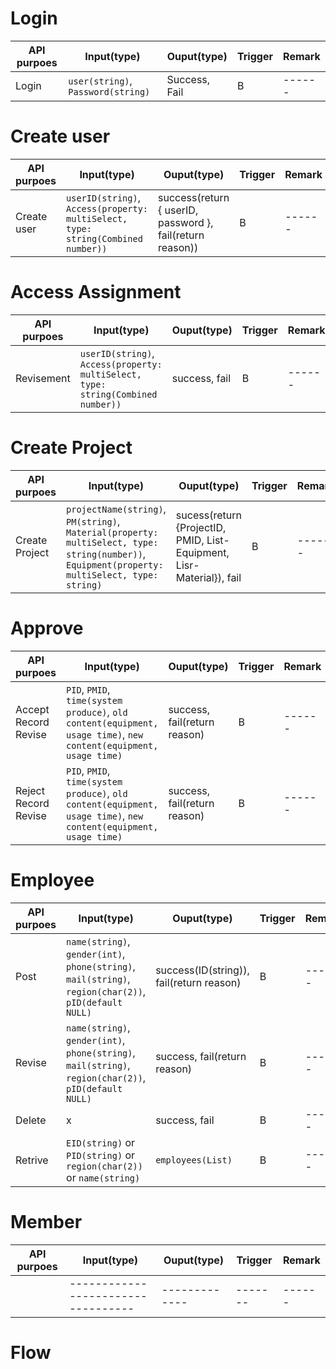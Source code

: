 # Login 
| API purpoes | Input(type)                        | Ouput(type)   | Trigger | Remark |
| ----------- | ---------------------------------- | ------------- | ------- | ------ |
| Login       | `user(string)`, `Password(string)` | Success, Fail | B       | ------ |

# Create user
| API purpoes | Input(type)                                                                      | Ouput(type)                                               | Trigger | Remark |
| ----------- | -------------------------------------------------------------------------------- | --------------------------------------------------------- | ------- | ------ |
| Create user | `userID(string)`, `Access(property: multiSelect, type: string(Combined number))` | success(return { userID, password }, fail(return reason)) | B       | ------ |

# Access Assignment
| API purpoes | Input(type)                                                                      | Ouput(type)   | Trigger | Remark |
| ----------- | -------------------------------------------------------------------------------- | ------------- | ------- | ------ |
| Revisement  | `userID(string)`, `Access(property: multiSelect, type: string(Combined number))` | success, fail | B       | ------ |

# Create Project
| API purpoes    | Input(type)                                                                                                                                    | Ouput(type)                                                           | Trigger | Remark |
| -------------- | ---------------------------------------------------------------------------------------------------------------------------------------------- | --------------------------------------------------------------------- | ------- | ------ |
| Create Project | `projectName(string)`, `PM(string)`, `Material(property: multiSelect, type: string(number))`, `Equipment(property: multiSelect, type: string)` | sucess(return {ProjectID, PMID, List-Equipment, Lisr-Material}), fail | B       | ------ |

# Approve 
| API purpoes          | Input(type)                                                                                                       | Ouput(type)                  | Trigger | Remark |
| -------------------- | ----------------------------------------------------------------------------------------------------------------- | ---------------------------- | ------- | ------ |
| Accept Record Revise | `PID`, `PMID`, `time(system produce)`, `old content(equipment, usage time)`, `new content(equipment, usage time)` | success, fail(return reason) | B       | ------ |
| Reject Record Revise | `PID`, `PMID`, `time(system produce)`, `old content(equipment, usage time)`, `new content(equipment, usage time)` | success, fail(return reason) | B       | ------ |

# Employee
| API purpoes | Input(type)                                                                                            | Ouput(type)                              | Trigger | Remark |
| ----------- | ------------------------------------------------------------------------------------------------------ | ---------------------------------------- | ------- | ------ |
| Post        | `name(string)`, `gender(int)`, `phone(string)`, `mail(string)`, `region(char(2))`, `pID(default NULL)` | success(ID(string)), fail(return reason) | B       | ------ |
| Revise      | `name(string)`, `gender(int)`, `phone(string)`, `mail(string)`, `region(char(2))`, `pID(default NULL)` | success, fail(return reason)             | B       | ------ |
| Delete      | x                                                                                                      | success, fail                            | B       | ------ |
| Retrive     | `EID(string)` or `PID(string)` or `region(char(2))` or `name(string)`                                  | `employees(List)`                        | B       | ------ |

# Member

| API purpoes | Input(type)                        | Ouput(type)   | Trigger | Remark |
| ----------- | ---------------------------------- | ------------- | ------- | ------ |
|  | ---------------------------------- | ------------- | ------- | ------ |


# Flow
